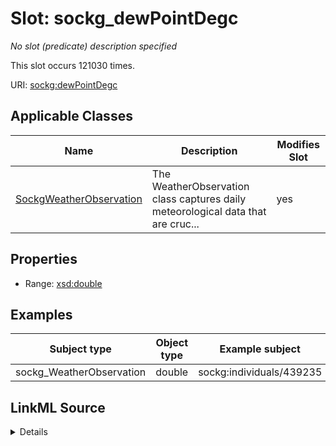 

# Slot: sockg_dewPointDegc


_No slot (predicate) description specified_






This slot occurs 121030 times.


URI: [sockg:dewPointDegc](https://idir.uta.edu/sockg-ontology/docs/dewPointDegc)



<!-- no inheritance hierarchy -->





## Applicable Classes

| Name | Description | Modifies Slot |
| --- | --- | --- |
| [SockgWeatherObservation](../classes/SockgWeatherObservation.md) | The WeatherObservation class captures daily meteorological data that are cruc... |  yes  |







## Properties

* Range: [xsd:double](http://www.w3.org/2001/XMLSchema#double)






## Examples

| Subject type | Object type | Example subject | Example object | Occurrences |
| --- | --- | --- | --- | --- |
| sockg_WeatherObservation | double | sockg:individuals/439235 | 0.0 | 121030 |




## LinkML Source

<details>

```yaml
name: sockg_dewPointDegc
annotations:
  count:
    tag: count
    value: 121030
description: No slot (predicate) description specified
examples:
- object:
    example_object: '0.0'
    example_object_type: double
    example_predicate: sockg:dewPointDegc
    example_subject: sockg:individuals/439235
    example_subject_type: sockg_WeatherObservation
from_schema: soc-kg
rank: 1000
slot_uri: sockg:dewPointDegc
alias: sockg_dewPointDegc
domain_of:
- sockg_WeatherObservation
range: double

```
</details>